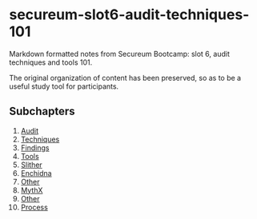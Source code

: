 # secureum-slot6-audit-techniques-101

Markdown formatted notes from Secureum Bootcamp: slot 6, audit techniques and tools 101.

The original organization of content has been preserved, so as to be a useful study tool for participants.

## Subchapters

1. [Audit](./01_audit.md)
2. [Techniques](./02_techniques.md)
3. [Findings](./03_findings.md)
4. [Tools](./04_tools.md)
5. [Slither](./05_slither.md)
6. [Enchidna](./06_enchidna.md)
7. [Other](./07_other.md)
8. [MythX](./08_mythx.md)
9. [Other](./09_other.md)
10. [Process](./10_process.md)
